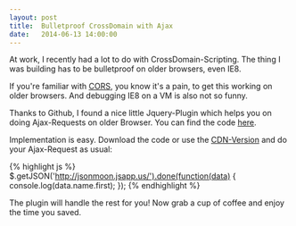 ```yaml
---
layout: post
title:  Bulletproof CrossDomain with Ajax
date:   2014-06-13 14:00:00
---
```


At work, I recently had a lot to do with CrossDomain-Scripting. The thing I was building has to be bulletproof on older browsers, even IE8.

If you're familiar with [CORS](http://www.html5rocks.com/en/tutorials/cors/), you know it's a pain, to get this working on older browsers. And debugging IE8 on a VM is also not so funny.

Thanks to Github, I found a nice little Jquery-Plugin which helps you on doing Ajax-Requests on older Browser. You can find the code [here](https://github.com/MoonScript/jQuery-ajaxTransport-XDomainRequest).

Implementation is easy.
Download the code or use the [CDN-Version](http://cdnjs.cloudflare.com/ajax/libs/jquery-ajaxtransport-xdomainrequest/1.0.2/jquery.xdomainrequest.min.js) and do your Ajax-Request as usual:


{% highlight js %}
$.getJSON('http://jsonmoon.jsapp.us/').done(function(data) {
  console.log(data.name.first);
});
{% endhighlight %}

The plugin will handle the rest for you!
Now grab a cup of coffee and enjoy the time you saved.